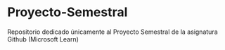# Proyecto-Semestral
Repositorio dedicado únicamente al Proyecto Semestral de la asignatura Github (Microsoft Learn)
